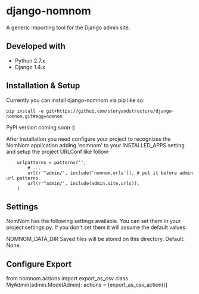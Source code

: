 django-nomnom
=============

A generic importing tool for the Django admin site.

Developed with
--------------

 * Python 2.7.x
 * Django 1.4.x

Installation & Setup
--------------------
Currently you can install django-nomnom via pip like so:

    pip install -e git+https://github.com/storyandstructure/django-nomnom.git#egg=nomnom

PyPI version coming soon :)

After installation you need configure your project to recognizes the NomNom application adding 'nomnom' to your INSTALLED_APPS setting and setup the project URLConf like follow:

        urlpatterns = patterns('',
            # ...
            url(r'^admin/', include('nomnom.urls')), # put it before admin url patterns
            url(r'^admin/', include(admin.site.urls)),
        )

Settings
--------

NomNom has the following settings available. You can set them in your project settings.py. If you don't set them it will assume the default values:

NOMNOM_DATA_DIR
Saved files will be stored on this directory. Default: None.

Configure Export
----------------
from nomnom.actions import export_as_csv
class MyAdmin(admin.ModelAdmin):
    actions = [export_as_csv_action()]
